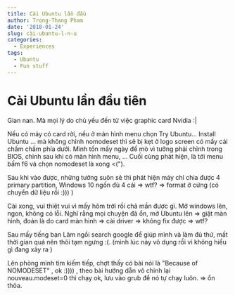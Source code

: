 ```yaml
---
title: Cài Ubuntu lần đầu
author: Trong-Thang Pham
date: '2018-01-24'
slug: cài-ubuntu-l-n-u
categories:
  - Experiences
tags:
  - Ubuntu
  - Fun stuff
---
```

# Cài Ubuntu lần đầu tiên

Gian nan. Mà mọi lý do chủ yếu đến từ việc graphic card Nvidia :|

Nếu có máy có card rời, nếu ở màn hình menu chọn Try Ubuntu... Install Ubuntu ... mà không chỉnh nomodeset thì sẽ bị kẹt ở logo screen có mấy cái chấm chấm phía dưới. Mình tốn mấy ngày để mò vì tưởng phải chỉnh trong BIOS, chỉnh sau khi có màn hình menu, ... Cuối cùng phát hiện, là tới menu bấm f6 và chọn nomodeset là xong <(").

Sau khi vào được, những tưởng suôn sẻ thì phát hiện máy chỉ chia được 4 primary partition, Windows 10 ngốn đủ 4 cái => wtf? => format ở cứng (có chuyển dữ liệu rồi :))) )

Cài xong, vui thiệt vui vì mấy hôm trời rồi chả mần được gì. Mở windows lên, ngon, không có lỗi. Nghĩ rằng mọi chuyện đã ổn, mở Ubuntu lên => giật màn hình, đoán là do card màn hình => cài driver => không fix được => wtf? 

Sau mấy tiếng bạn Lâm ngồi search google để giúp mình và làm đủ thứ, mất thời gian quá nên thôi tạm ngưng :(. (mình lúc này vô dụng rồi vì không hiểu gì đang xảy ra )

Lên phòng mình tìm kiếm tiếp, chợt thấy có bài nói là "Because of NOMODESET" , ok :)))) , theo bài hướng dẫn vô chỉnh lại nouveau.modeset=0 thì chạy ok, lưu vào grub để nó tự chạy luôn. => ổn thỏa.
